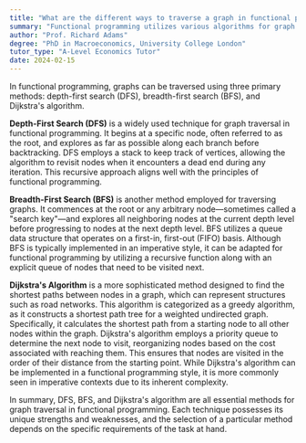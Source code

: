 ```yaml
---
title: "What are the different ways to traverse a graph in functional programming?"
summary: "Functional programming utilizes various algorithms for graph traversal, including depth-first search, breadth-first search, and Dijkstra's algorithm, each serving different purposes and approaches to exploring graph structures."
author: "Prof. Richard Adams"
degree: "PhD in Macroeconomics, University College London"
tutor_type: "A-Level Economics Tutor"
date: 2024-02-15
---
```


In functional programming, graphs can be traversed using three primary methods: depth-first search (DFS), breadth-first search (BFS), and Dijkstra's algorithm.

**Depth-First Search (DFS)** is a widely used technique for graph traversal in functional programming. It begins at a specific node, often referred to as the root, and explores as far as possible along each branch before backtracking. DFS employs a stack to keep track of vertices, allowing the algorithm to revisit nodes when it encounters a dead end during any iteration. This recursive approach aligns well with the principles of functional programming.

**Breadth-First Search (BFS)** is another method employed for traversing graphs. It commences at the root or any arbitrary node—sometimes called a "search key"—and explores all neighboring nodes at the current depth level before progressing to nodes at the next depth level. BFS utilizes a queue data structure that operates on a first-in, first-out (FIFO) basis. Although BFS is typically implemented in an imperative style, it can be adapted for functional programming by utilizing a recursive function along with an explicit queue of nodes that need to be visited next.

**Dijkstra's Algorithm** is a more sophisticated method designed to find the shortest paths between nodes in a graph, which can represent structures such as road networks. This algorithm is categorized as a greedy algorithm, as it constructs a shortest path tree for a weighted undirected graph. Specifically, it calculates the shortest path from a starting node to all other nodes within the graph. Dijkstra's algorithm employs a priority queue to determine the next node to visit, reorganizing nodes based on the cost associated with reaching them. This ensures that nodes are visited in the order of their distance from the starting point. While Dijkstra's algorithm can be implemented in a functional programming style, it is more commonly seen in imperative contexts due to its inherent complexity.

In summary, DFS, BFS, and Dijkstra's algorithm are all essential methods for graph traversal in functional programming. Each technique possesses its unique strengths and weaknesses, and the selection of a particular method depends on the specific requirements of the task at hand.
    